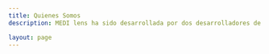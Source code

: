 ```yaml
---
title: Quienes Somos
description: MEDI lens ha sido desarrollada por dos desarrolladores de Almería, conócenos un poco más :)

layout: page
---
```


<script setup>
import {
  VPTeamPage,
  VPTeamPageTitle,
  VPTeamMembers
} from 'vitepress/theme'

const members = [
  {
    avatar: 'https://avatars.githubusercontent.com/u/9118664',
    name: 'Paul Guillamón Thiéry',
    title: 'Co-fundador y Desarrollador',
    // desc: 'Lorem ipsum dolor sit amet',
    links: [
      { icon: 'github', link: 'https://github.com/Qu4k3' },
      { icon: 'vitepress', link: 'https://qu4k3.com' },
      { icon: {
          svg: '<svg xmlns="http://www.w3.org/2000/svg" width="36" height="36" fill="#000000" viewBox="0 0 256 256"><path d="M216,24H40A16,16,0,0,0,24,40V216a16,16,0,0,0,16,16H216a16,16,0,0,0,16-16V40A16,16,0,0,0,216,24ZM96,176a8,8,0,0,1-16,0V112a8,8,0,0,1,16,0ZM88,96a12,12,0,1,1,12-12A12,12,0,0,1,88,96Zm96,80a8,8,0,0,1-16,0V140a20,20,0,0,0-40,0v36a8,8,0,0,1-16,0V112a8,8,0,0,1,15.79-1.78A36,36,0,0,1,184,140Z"></path></svg>'
        },
        link: 'https://www.linkedin.com/in/paulguillamon'
      }
    ]
  },
    {
    avatar: 'https://avatars.githubusercontent.com/u/20914374',
    name: 'Jose Sánchez Fuentes',
    title: 'Co-fundador y Desarrollador',
    // desc: 'Lorem ipsum dolor sit amet',
    links: [
      { icon: 'github', link: 'https://github.com/crimson3d' },
      { icon: {
          svg: '<svg xmlns="http://www.w3.org/2000/svg" width="36" height="36" fill="#000000" viewBox="0 0 256 256"><path d="M216,24H40A16,16,0,0,0,24,40V216a16,16,0,0,0,16,16H216a16,16,0,0,0,16-16V40A16,16,0,0,0,216,24ZM96,176a8,8,0,0,1-16,0V112a8,8,0,0,1,16,0ZM88,96a12,12,0,1,1,12-12A12,12,0,0,1,88,96Zm96,80a8,8,0,0,1-16,0V140a20,20,0,0,0-40,0v36a8,8,0,0,1-16,0V112a8,8,0,0,1,15.79-1.78A36,36,0,0,1,184,140Z"></path></svg>'
        },
        link: 'https://www.linkedin.com/in/josé-antonio-sánchez-fuentes-560859231/'
      }
    ]
  }
]
</script>

<VPTeamPage>
  <VPTeamPageTitle>
    <template #title>
      El Equipo
    </template>
    <template #lead>
      <span class="logo-colored">MEDI lens</span>  ha sido creada por dos desarrolladores de Almería 🍅, con la misión de ofrecer una herramienta nativa, intuitiva y de utilidad pública, basada en datos oficiales de la AEMPS.<br/><br/>
Nuestro objetivo es facilitar el acceso a información sanitaria fiable, clara y accesible para todos.
    </template>
  </VPTeamPageTitle>
  <VPTeamMembers :members />
</VPTeamPage>
